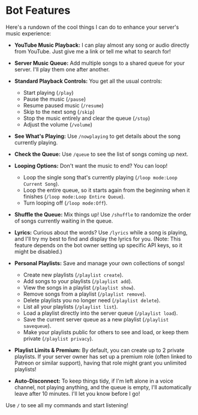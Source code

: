 # Bot Features

Here's a rundown of the cool things I can do to enhance your server's music experience:

*   **YouTube Music Playback:** I can play almost any song or audio directly from YouTube. Just give me a link or tell me what to search for!

*   **Server Music Queue:** Add multiple songs to a shared queue for your server. I'll play them one after another.

*   **Standard Playback Controls:** You get all the usual controls:
    *   Start playing (`/play`)
    *   Pause the music (`/pause`)
    *   Resume paused music (`/resume`)
    *   Skip to the next song (`/skip`)
    *   Stop the music entirely and clear the queue (`/stop`)
    *   Adjust the volume (`/volume`)

*   **See What's Playing:** Use `/nowplaying` to get details about the song currently playing.

*   **Check the Queue:** Use `/queue` to see the list of songs coming up next.

*   **Looping Options:** Don't want the music to end? You can loop!
    *   Loop the single song that's currently playing (`/loop mode:Loop Current Song`).
    *   Loop the entire queue, so it starts again from the beginning when it finishes (`/loop mode:Loop Entire Queue`).
    *   Turn looping off (`/loop mode:Off`).

*   **Shuffle the Queue:** Mix things up! Use `/shuffle` to randomize the order of songs currently waiting in the queue.

*   **Lyrics:** Curious about the words? Use `/lyrics` while a song is playing, and I'll try my best to find and display the lyrics for you. (Note: This feature depends on the bot owner setting up specific API keys, so it might be disabled.)

*   **Personal Playlists:** Save and manage your own collections of songs!
    *   Create new playlists (`/playlist create`).
    *   Add songs to your playlists (`/playlist add`).
    *   View the songs in a playlist (`/playlist show`).
    *   Remove songs from a playlist (`/playlist remove`).
    *   Delete playlists you no longer need (`/playlist delete`).
    *   List all your playlists (`/playlist list`).
    *   Load a playlist directly into the server queue (`/playlist load`).
    *   Save the current server queue as a new playlist (`/playlist savequeue`).
    *   Make your playlists public for others to see and load, or keep them private (`/playlist privacy`).

*   **Playlist Limits & Premium:** By default, you can create up to 2 private playlists. If your server owner has set up a premium role (often linked to Patreon or similar support), having that role might grant you unlimited playlists!

*   **Auto-Disconnect:** To keep things tidy, if I'm left alone in a voice channel, not playing anything, and the queue is empty, I'll automatically leave after 10 minutes. I'll let you know before I go!

Use `/` to see all my commands and start listening!

